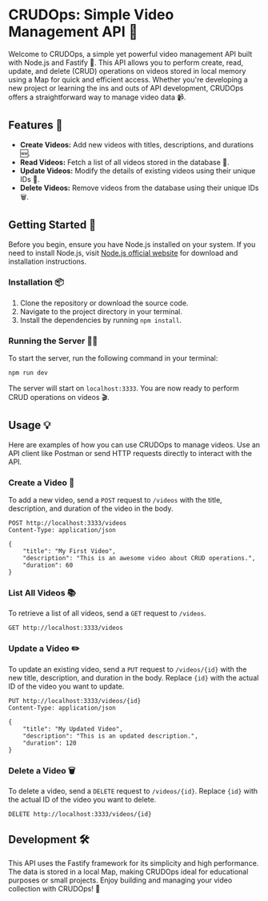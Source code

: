 # CRUDOps: Simple Video Management API 🎥

Welcome to CRUDOps, a simple yet powerful video management API built with Node.js and Fastify 🚀. This API allows you to perform create, read, update, and delete (CRUD) operations on videos stored in local memory using a Map for quick and efficient access. Whether you're developing a new project or learning the ins and outs of API development, CRUDOps offers a straightforward way to manage video data 📹.

## Features 🌟

- **Create Videos:** Add new videos with titles, descriptions, and durations 🆕.
- **Read Videos:** Fetch a list of all videos stored in the database 📖.
- **Update Videos:** Modify the details of existing videos using their unique IDs 🔧.
- **Delete Videos:** Remove videos from the database using their unique IDs 🗑️.

## Getting Started 🚀

Before you begin, ensure you have Node.js installed on your system. If you need to install Node.js, visit [Node.js official website](https://nodejs.org/) for download and installation instructions.

### Installation 📦

1. Clone the repository or download the source code.
2. Navigate to the project directory in your terminal.
3. Install the dependencies by running `npm install`.

### Running the Server 🏃‍♂️

To start the server, run the following command in your terminal:

```bash
npm run dev
```

The server will start on `localhost:3333`. You are now ready to perform CRUD operations on videos 🎬.

## Usage 💡

Here are examples of how you can use CRUDOps to manage videos. Use an API client like Postman or send HTTP requests directly to interact with the API.

### Create a Video 📝

To add a new video, send a `POST` request to `/videos` with the title, description, and duration of the video in the body.

```http
POST http://localhost:3333/videos
Content-Type: application/json

{
    "title": "My First Video",
    "description": "This is an awesome video about CRUD operations.",
    "duration": 60
}
```

### List All Videos 📚

To retrieve a list of all videos, send a `GET` request to `/videos`.

```http
GET http://localhost:3333/videos
```

### Update a Video ✏️

To update an existing video, send a `PUT` request to `/videos/{id}` with the new title, description, and duration in the body. Replace `{id}` with the actual ID of the video you want to update.

```http
PUT http://localhost:3333/videos/{id}
Content-Type: application/json

{
    "title": "My Updated Video",
    "description": "This is an updated description.",
    "duration": 120
}
```

### Delete a Video 🗑️

To delete a video, send a `DELETE` request to `/videos/{id}`. Replace `{id}` with the actual ID of the video you want to delete.

```http
DELETE http://localhost:3333/videos/{id}
```

## Development 🛠️

This API uses the Fastify framework for its simplicity and high performance. The data is stored in a local Map, making CRUDOps ideal for educational purposes or small projects. Enjoy building and managing your video collection with CRUDOps! 🚀
